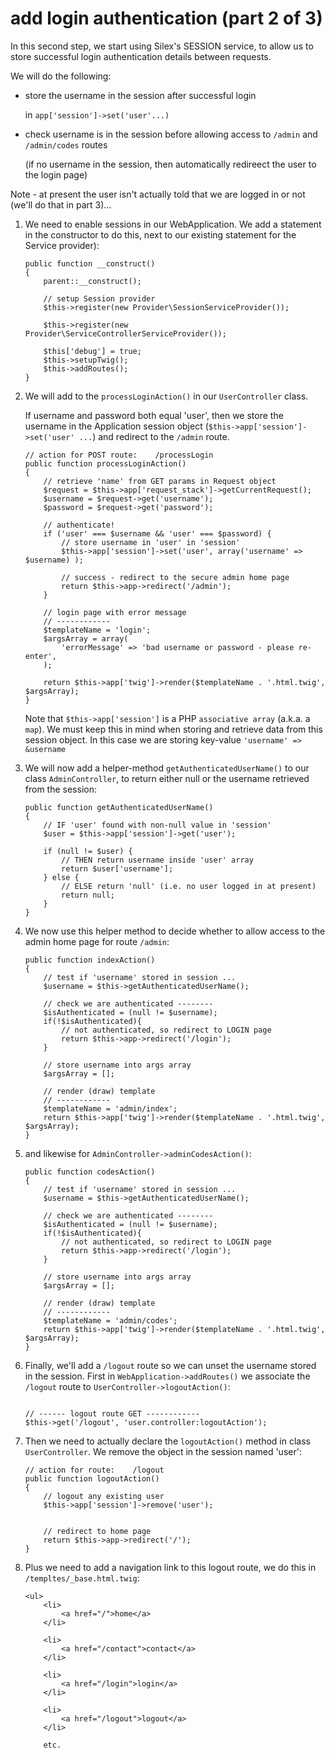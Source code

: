 # add login authentication (part 2 of 3)

In this second step, we start using Silex's SESSION service, to allow us to store successful login authentication details between requests.

We will do the following:
- store the username in the session after successful login

    in `app['session']->set('user'...)`

- check username is in the session before allowing access to `/admin` and `/admin/codes` routes

    (if no username in the session, then automatically redireect the user to the login page)


Note - at present the user isn't actually told that we are logged in or not (we'll do that in part 3)...

1. We need to enable sessions in our WebApplication. We add a statement in the constructor to do this, next to our existing statement for the Service provider):

    ```
    public function __construct()
    {
        parent::__construct();

        // setup Session provider
        $this->register(new Provider\SessionServiceProvider());

        $this->register(new Provider\ServiceControllerServiceProvider());

        $this['debug'] = true;
        $this->setupTwig();
        $this->addRoutes();
    }
    ```

1. We will add to the `processLoginAction()` in our `UserController` class.

    If username and password both equal 'user', then we store the username in the Application session object (`$this->app['session']->set('user' ...`) and redirect to the `/admin` route.

    ```
    // action for POST route:    /processLogin
    public function processLoginAction()
    {
        // retrieve 'name' from GET params in Request object
        $request = $this->app['request_stack']->getCurrentRequest();
        $username = $request->get('username');
        $password = $request->get('password');

        // authenticate!
        if ('user' === $username && 'user' === $password) {
            // store username in 'user' in 'session'
            $this->app['session']->set('user', array('username' => $username) );

            // success - redirect to the secure admin home page
            return $this->app->redirect('/admin');
        }

        // login page with error message
        // ------------
        $templateName = 'login';
        $argsArray = array(
            'errorMessage' => 'bad username or password - please re-enter',
        );

        return $this->app['twig']->render($templateName . '.html.twig', $argsArray);
    }

    ```

    Note that `$this->app['session']` is a PHP `associative array` (a.k.a. a `map`). We must keep this in mind when storing and retrieve data from this session object. In this case we are storing key-value `'username' => &username`

1. We will now add a helper-method `getAuthenticatedUserName()` to our class `AdminController`, to return either null or the username retrieved from the session:

    ```
    public function getAuthenticatedUserName()
    {
        // IF 'user' found with non-null value in 'session'
        $user = $this->app['session']->get('user');

        if (null != $user) {
            // THEN return username inside 'user' array
            return $user['username'];
        } else {
            // ELSE return 'null' (i.e. no user logged in at present)
            return null;
        }
    }
    ```

1. We now use this helper method to decide whether to allow access to the admin home page for route `/admin`:

    ```
    public function indexAction()
    {
        // test if 'username' stored in session ...
        $username = $this->getAuthenticatedUserName();

        // check we are authenticated --------
        $isAuthenticated = (null != $username);
        if(!$isAuthenticated){
            // not authenticated, so redirect to LOGIN page
            return $this->app->redirect('/login');
        }

        // store username into args array
        $argsArray = [];

        // render (draw) template
        // ------------
        $templateName = 'admin/index';
        return $this->app['twig']->render($templateName . '.html.twig', $argsArray);
    }
    ```

1. and likewise for `AdminController->adminCodesAction()`:

    ```
    public function codesAction()
    {
        // test if 'username' stored in session ...
        $username = $this->getAuthenticatedUserName();

        // check we are authenticated --------
        $isAuthenticated = (null != $username);
        if(!$isAuthenticated){
            // not authenticated, so redirect to LOGIN page
            return $this->app->redirect('/login');
        }

        // store username into args array
        $argsArray = [];

        // render (draw) template
        // ------------
        $templateName = 'admin/codes';
        return $this->app['twig']->render($templateName . '.html.twig', $argsArray);
    }
    ```

1. Finally, we'll add a `/logout` route so we can unset the username stored in the session. First in `WebApplication->addRoutes()` we associate the `/logout` route to `UserController->logoutAction()`:

    ```

    // ------ logout route GET ------------
    $this->get('/logout', 'user.controller:logoutAction');
    ```

1. Then we need to actually declare the `logoutAction()` method in class `UserController`. We remove the object in the session named 'user':

    ```
    // action for route:    /logout
    public function logoutAction()
    {
        // logout any existing user
        $this->app['session']->remove('user');


        // redirect to home page
        return $this->app->redirect('/');
    }
    ```

1. Plus we need to add a navigation link to this logout route, we do this in `/templtes/_base.html.twig`:

    ```
    <ul>
        <li>
            <a href="/">home</a>
        </li>

        <li>
            <a href="/contact">contact</a>
        </li>

        <li>
            <a href="/login">login</a>
        </li>

        <li>
            <a href="/logout">logout</a>
        </li>

        etc.
    ```
